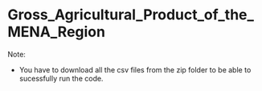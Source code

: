 # Gross_Agricultural_Product_of_the_MENA_Region

Note:
 - You have to download all the csv files from the zip folder to be able to sucessfully run the code.